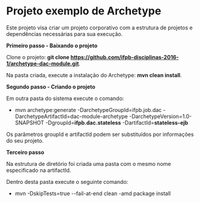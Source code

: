 # Projeto exemplo de Archetype
Este projeto visa criar um projeto corporativo com a estrutura de projetos e dependências necessárias para sua execução.

**Primeiro passo - Baixando o projeto**

Clone o projeto: **git clone https://github.com/ifpb-disciplinas-2016-1/archetype-dac-module.git**.

Na pasta criada, execute a instalação do Archetype: **mvn clean install**.

**Segundo passo - Criando o projeto**

Em outra pasta do sistema execute o comando:

* mvn archetype:generate -DarchetypeGroupId=ifpb.job.dac -DarchetypeArtifactId=dac-module-archetype -DarchetypeVersion=1.0-SNAPSHOT -DgroupId=**ifpb.dac.stateless** -DartifactId=**stateless-ejb** 

Os parâmetros groupId e artifactId podem ser substituídos por informações do seu projeto.

**Terceiro passo**

Na estrutura de diretório foi criada uma pasta com o mesmo nome especificado na artifactId.

Dentro desta pasta execute o seguinte comando:

* mvn -DskipTests=true --fail-at-end clean  -amd package install

